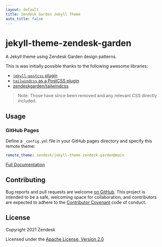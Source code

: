 ```yaml
---
layout: default
title: Zendesk Garden Jekyll Theme
auto_title: false
---
```


# jekyll-theme-zendesk-garden

A Jekyll theme using Zendesk Garden design patterns.

This is was initially possible thanks to the following awesome libraries:

- [`jekyll-postcss` plugin](https://github.com/mhanberg/jekyll-postcss)
- [`tailwindcss` as a PostCSS plugin](https://tailwindcss.com/docs/installation#add-tailwind-as-a-post-css-plugin)
- [zendeskgarden/tailwindcss](https://github.com/zendeskgarden/tailwindcss)

> Note: Those have since been removed and any relevant CSS directly included.

## Usage

### GitHub Pages

Define a `_config.yml` file in your GitHub pages directory and specify this remote theme:

```yaml
remote_theme: zendesk/jekyll-theme-zendesk-garden@main
```

[Full Documentation](https://zendesk.github.io/jekyll-theme-zendesk-garden/)

## Contributing

Bug reports and pull requests are welcome [on GitHub](https://github.com/zendesk/jekyll-theme-zendesk-garden).
This project is intended to be a safe, welcoming space for collaboration, and contributors are
expected to adhere to the [Contributor Covenant](http://contributor-covenant.org) code of conduct.

## License

Copyright 2021 Zendesk

Licensed under the [Apache License, Version 2.0](LICENSE.txt)


